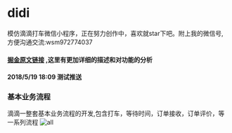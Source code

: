 # didi
模仿滴滴打车微信小程序，正在努力创作中，喜欢就star下吧。附上我的微信号,方便沟通交流:wsm972774037
#### [掘金原文链接](https://juejin.im/post/5b15ce94f265da6e29010554) ,这里有更加详细的描述和对功能的分析
#### 2018/5/19 18:09 测试推送
### 基本业务流程
滴滴一整套基本业务流程的开发,包含打车，等待时间，订单接收，订单评价，等一系列流程
![all](https://github.com/WsmDyj/didi/blob/master/all.gif)
